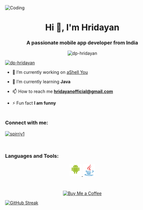 <img align="center" alt="Coding" width="400" src="https://user-images.githubusercontent.com/74038190/212749447-bfb7e725-6987-49d9-ae85-2015e3e7cc41.gif">

<h1 align="center">Hi 👋, I'm Hridayan</h1>
<h3 align="center">A passionate mobile app developer from India</h3>

<p align="center"> <img src="https://komarev.com/ghpvc/?username=dp-hridayan&label=Profile%20views&color=0e75b6&style=flat" alt="dp-hridayan" /> </p>

<p align="left"> <a href="https://github.com/ryo-ma/github-profile-trophy"><img src="https://github-profile-trophy.vercel.app/?username=dp-hridayan" alt="dp-hridayan" /></a> </p>

- 🔭 I’m currently working on [aShell You](https://github.com/DP-Hridayan/aShellYou)

- 🌱 I’m currently learning **Java**

- 📫 How to reach me **hridayanofficial@gmail.com**

- ⚡ Fun fact **I am funny**<br><br>

<h3 align="left">Connect with me:</h3>
<p align="left">
<a href="https://twitter.com/spirriy1" target="blank"><img align="center" src="https://raw.githubusercontent.com/rahuldkjain/github-profile-readme-generator/master/src/images/icons/Social/twitter.svg" alt="spirriy1" height="30" width="40" /></a>
</p><br>

<h3 align="left">Languages and Tools:</h3>
<p align="center"> <a href="https://developer.android.com" target="_blank" rel="noreferrer"> <img src="https://raw.githubusercontent.com/devicons/devicon/master/icons/android/android-original-wordmark.svg" alt="android" width="40" height="40"/> </a> <a href="https://www.java.com" target="_blank" rel="noreferrer"> <img src="https://raw.githubusercontent.com/devicons/devicon/master/icons/java/java-original.svg" alt="java" width="40" height="40"/> </a> </p><br>

<p align = "center">
    <a href="https://www.buymeacoffee.com/hridayan">
        <img src="https://cdn.buymeacoffee.com/buttons/v2/default-yellow.png" height="50" width="210" alt="Buy Me a Coffee" />
    </a>
</p>

[![GitHub Streak](https://streak-stats.demolab.com?user=DP-Hridayan&theme=ocean-gradient&hide_border=true&border_radius=50&card_width=500)](https://git.io/streak-stats)

